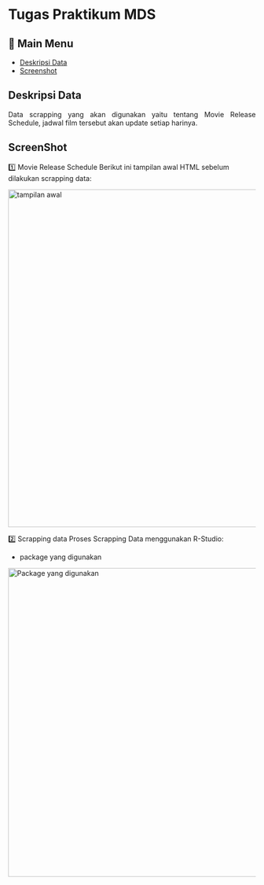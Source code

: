 
# Tugas Praktikum MDS



## :bookmark_tabs: Main Menu
- [Deskripsi Data](#memo-Deskripsi-Data)
- [Screenshot](#camera_flash-screenshot)

## Deskripsi Data
<div align="justify">
Data scrapping yang akan digunakan yaitu tentang Movie Release Schedule, jadwal film tersebut akan update setiap harinya. 
</div>

## ScreenShot

1️⃣ Movie Release Schedule
Berikut ini tampilan awal HTML sebelum dilakukan scrapping data:

<img width="687" alt="tampilan awal" src="https://github.com/NadiraNisa/Nadnad/assets/111562803/f3316433-272e-47bc-9ef9-441066bfa206">

2️⃣ Scrapping data 
Proses Scrapping Data menggunakan R-Studio:
- package yang digunakan
<img width="628" alt="Package yang digunakan" src="https://github.com/NadiraNisa/Nadnad/assets/111562803/53057b62-e536-4a44-8c05-2abce87fc76a">

